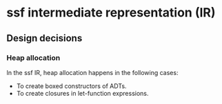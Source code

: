 # ssf intermediate representation (IR)

## Design decisions

### Heap allocation

In the ssf IR, heap allocation happens in the following cases:

- To create boxed constructors of ADTs.
- To create closures in let-function expressions.
